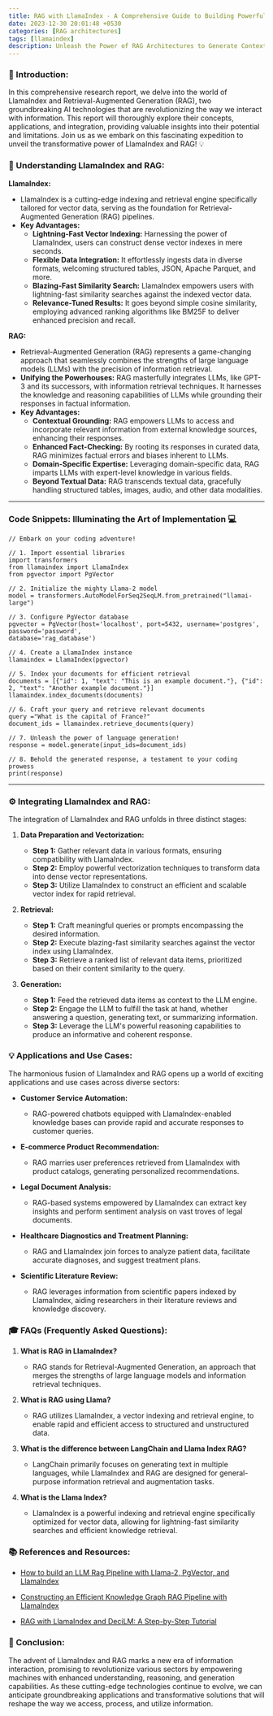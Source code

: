 ```yaml
---
title: RAG with LlamaIndex - A Comprehensive Guide to Building Powerful Knowledge-Infused Language Models
date: 2023-12-30 20:01:48 +0530
categories: [RAG architectures]
tags: [llamaindex]
description: Unleash the Power of RAG Architectures to Generate Contextually Grounded Language, Discover the Synergy of Llama-2, PgVector, and LlamaIndex for Groundbreaking NLP Applications.
---
```



### 📖 Introduction:

In this comprehensive research report, we delve into the world of LlamaIndex and Retrieval-Augmented Generation (RAG), two groundbreaking AI technologies that are revolutionizing the way we interact with information. This report will thoroughly explore their concepts, applications, and integration, providing valuable insights into their potential and limitations. Join us as we embark on this fascinating expedition to unveil the transformative power of LlamaIndex and RAG! 💡


### 🔎 Understanding LlamaIndex and RAG:

**LlamaIndex:**

- LlamaIndex is a cutting-edge indexing and retrieval engine specifically tailored for vector data, serving as the foundation for Retrieval-Augmented Generation (RAG) pipelines.
- **Key Advantages:**
   - **Lightning-Fast Vector Indexing:** Harnessing the power of LlamaIndex, users can construct dense vector indexes in mere seconds.
   - **Flexible Data Integration:** It effortlessly ingests data in diverse formats, welcoming structured tables, JSON, Apache Parquet, and more.
   - **Blazing-Fast Similarity Search:** LlamaIndex empowers users with lightning-fast similarity searches against the indexed vector data.
   - **Relevance-Tuned Results:** It goes beyond simple cosine similarity, employing advanced ranking algorithms like BM25F to deliver enhanced precision and recall.


**RAG:**

- Retrieval-Augmented Generation (RAG) represents a game-changing approach that seamlessly combines the strengths of large language models (LLMs) with the precision of information retrieval.
- **Unifying the Powerhouses:** RAG masterfully integrates LLMs, like GPT-3 and its successors, with information retrieval techniques. It harnesses the knowledge and reasoning capabilities of LLMs while grounding their responses in factual information.
- **Key Advantages:**
   - **Contextual Grounding:** RAG empowers LLMs to access and incorporate relevant information from external knowledge sources, enhancing their responses.
   - **Enhanced Fact-Checking:** By rooting its responses in curated data, RAG minimizes factual errors and biases inherent to LLMs.
   - **Domain-Specific Expertise:** Leveraging domain-specific data, RAG imparts LLMs with expert-level knowledge in various fields.
   - **Beyond Textual Data:** RAG transcends textual data, gracefully handling structured tables, images, audio, and other data modalities.

---

### **Code Snippets: Illuminating the Art of Implementation** 💻

```
// Embark on your coding adventure!

// 1. Import essential libraries
import transformers
from llamaindex import LlamaIndex
from pgvector import PgVector

// 2. Initialize the mighty Llama-2 model
model = transformers.AutoModelForSeq2SeqLM.from_pretrained("llamai-large")

// 3. Configure PgVector database
pgvector = PgVector(host='localhost', port=5432, username='postgres', password='password',
database='rag_database')

// 4. Create a LlamaIndex instance
llamaindex = LlamaIndex(pgvector)

// 5. Index your documents for efficient retrieval
documents = [{"id": 1, "text": "This is an example document."}, {"id": 2, "text": "Another example document."}]
llamaindex.index_documents(documents)

// 6. Craft your query and retrieve relevant documents
query ="What is the capital of France?"
document_ids = llamaindex.retrieve_documents(query)

// 7. Unleash the power of language generation!
response = model.generate(input_ids=document_ids)

// 8. Behold the generated response, a testament to your coding prowess
print(response)

```

---


### ⚙️ Integrating LlamaIndex and RAG:

The integration of LlamaIndex and RAG unfolds in three distinct stages:
1. **Data Preparation and Vectorization:**
   - **Step 1:** Gather relevant data in various formats, ensuring compatibility with LlamaIndex.
   - **Step 2:** Employ powerful vectorization techniques to transform data into dense vector representations.
   - **Step 3:** Utilize LlamaIndex to construct an efficient and scalable vector index for rapid retrieval.


2. **Retrieval:**
   - **Step 1:** Craft meaningful queries or prompts encompassing the desired information.
   - **Step 2:** Execute blazing-fast similarity searches against the vector index using LlamaIndex.
   - **Step 3:** Retrieve a ranked list of relevant data items, prioritized based on their content similarity to the query.


3. **Generation:**
   - **Step 1:** Feed the retrieved data items as context to the LLM engine.
   - **Step 2:** Engage the LLM to fulfill the task at hand, whether answering a question, generating text, or summarizing information.
   - **Step 3:** Leverage the LLM's powerful reasoning capabilities to produce an informative and coherent response.


### 💡 Applications and Use Cases:

The harmonious fusion of LlamaIndex and RAG opens up a world of exciting applications and use cases across diverse sectors:


- **Customer Service Automation:**
   - RAG-powered chatbots equipped with LlamaIndex-enabled knowledge bases can provide rapid and accurate responses to customer queries.

- **E-commerce Product Recommendation:**
   - RAG marries user preferences retrieved from LlamaIndex with product catalogs, generating personalized recommendations.

- **Legal Document Analysis:**
   - RAG-based systems empowered by LlamaIndex can extract key insights and perform sentiment analysis on vast troves of legal documents.

- **Healthcare Diagnostics and Treatment Planning:**
   - RAG and LlamaIndex join forces to analyze patient data, facilitate accurate diagnoses, and suggest treatment plans.

- **Scientific Literature Review:**
   - RAG leverages information from scientific papers indexed by LlamaIndex, aiding researchers in their literature reviews and knowledge discovery.

### 🎓 FAQs (Frequently Asked Questions):


1. **What is RAG in LlamaIndex?**
   - RAG stands for Retrieval-Augmented Generation, an approach that merges the strengths of large language models and information retrieval techniques.


2. **What is RAG using Llama?**
   - RAG utilizes LlamaIndex, a vector indexing and retrieval engine, to enable rapid and efficient access to structured and unstructured data.


3. **What is the difference between LangChain and Llama Index RAG?**
   - LangChain primarily focuses on generating text in multiple languages, while LlamaIndex and RAG are designed for general-purpose information retrieval and augmentation tasks.


4. **What is the Llama Index?**
   - LlamaIndex is a powerful indexing and retrieval engine specifically optimized for vector data, allowing for lightning-fast similarity searches and efficient knowledge retrieval.

### 📚 References and Resources:

- [How to build an LLM Rag Pipeline with Llama-2, PgVector, and LlamaIndex](https://rayyann.hashnode.dev/how-to-build-an-llm-rag-pipeline-with-llama-2-pgvector-and-llamaindex)

- [Constructing an Efficient Knowledge Graph RAG Pipeline with LlamaIndex](https://ai.gopubby.com/constructing-an-efficient-knowledge-graph-rag-pipeline-with-llamaindex-81a0a0b105b7)

- [RAG with LlamaIndex and DeciLM: A Step-by-Step Tutorial](https://deci.ai/blog/rag-with-llamaindex-and-decilm-a-step-by-step-tutorial/)

### 📝 Conclusion:

The advent of LlamaIndex and RAG marks a new era of information interaction, promising to revolutionize various sectors by empowering machines with enhanced understanding, reasoning, and generation capabilities. As these cutting-edge technologies continue to evolve, we can anticipate groundbreaking applications and transformative solutions that will reshape the way we access, process, and utilize information.
